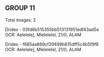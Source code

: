 ## GROUP 11
Total images: 2  

Dridex - 03fd6b515355bb513131951edf43ad5e  
OCR: Aelelele], Mlelelelel, 21/0, ALAM  

Dridex - f685aa869cf29499b615dff5c4b5f9f8  
OCR: Aelelele], Mlelelelel, 21/0, ALAM  

